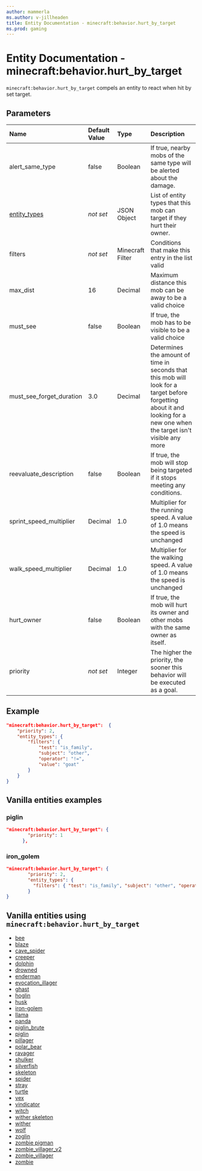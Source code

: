 ```yaml
---
author: mammerla
ms.author: v-jillheaden
title: Entity Documentation - minecraft:behavior.hurt_by_target
ms.prod: gaming
---
```


# Entity Documentation - minecraft:behavior.hurt_by_target

`minecraft:behavior.hurt_by_target` compels an entity to react when hit by set target.

## Parameters

|Name |Default Value  |Type  |Description  |
|:----------|:----------|:----------|:----------|
| alert_same_type | false | Boolean| If true, nearby mobs of the same type will be alerted about the damage. |
| [entity_types](../Definitions/NestedTables/entity_types.md) | *not set* | JSON Object | List of entity types that this mob can target if they hurt their owner.|
| filters|*not set*| Minecraft Filter| Conditions that make this entry in the list valid |
| max_dist| 16| Decimal| Maximum distance this mob can be away to be a valid choice |
| must_see| false| Boolean| If true, the mob has to be visible to be a valid choice |
| must_see_forget_duration| 3.0| Decimal | Determines the amount of time in seconds that this mob will look for a target before forgetting about it and looking for a new one when the target isn't visible any more |
| reevaluate_description| false| Boolean| If true, the mob will stop being targeted if it stops meeting any conditions. |
| sprint_speed_multiplier| Decimal| 1.0| Multiplier for the running speed. A value of 1.0 means the speed is unchanged |
| walk_speed_multiplier| Decimal| 1.0| Multiplier for the walking speed. A value of 1.0 means the speed is unchanged |
| hurt_owner | false | Boolean |  If true, the mob will hurt its owner and other mobs with the same owner as itself. |
| priority|*not set*|Integer|The higher the priority, the sooner this behavior will be executed as a goal.|

## Example

```json
"minecraft:behavior.hurt_by_target":  {
    "priority": 2,
    "entity_types": {
        "filters": {
            "test": "is_family",
            "subject": "other",
            "operator": "!=",
            "value": "goat"
        }
    }
}
```

## Vanilla entities examples

### piglin

```json
"minecraft:behavior.hurt_by_target": {
        "priority": 1
      },

```

### iron_golem

```json
"minecraft:behavior.hurt_by_target": {
        "priority": 2,
        "entity_types": {
          "filters": { "test": "is_family", "subject": "other", "operator": "!=", "value": "creeper" }
        }
}
```

## Vanilla entities using `minecraft:behavior.hurt_by_target`

- [bee](../../../../Source/VanillaBehaviorPack_Snippets/entities/bee.md)
- [blaze](../../../../Source/VanillaBehaviorPack_Snippets/entities/blaze.md)
- [cave_spider](../../../../Source/VanillaBehaviorPack_Snippets/entities/cave_spider.md)
- [creeper](../../../../Source/VanillaBehaviorPack_Snippets/entities/creeper.md)
- [dolphin](../../../../Source/VanillaBehaviorPack_Snippets/entities/dolphin.md)
- [drowned](../../../../Source/VanillaBehaviorPack_Snippets/entities/drowned.md)
- [enderman](../../../../Source/VanillaBehaviorPack_Snippets/entities/enderman.md)
- [evocation_illager](../../../../Source/VanillaBehaviorPack_Snippets/entities/evocation_illager.md)
- [ghast](../../../../Source/VanillaBehaviorPack_Snippets/entities/ghast.md)
- [hoglin](../../../../Source/VanillaBehaviorPack_Snippets/entities/hoglin.md)
- [husk](../../../../Source/VanillaBehaviorPack_Snippets/entities/husk.md)
- [iron-golem](../../../../Source/VanillaBehaviorPack_Snippets/entities/iron_golem.md)
- [llama](../../../../Source/VanillaBehaviorPack_Snippets/entities/llama.md)
- [panda](../../../../Source/VanillaBehaviorPack_Snippets/entities/panda.md)
- [piglin_brute](../../../../Source/VanillaBehaviorPack_Snippets/entities/piglin_brute.md)
- [piglin](../../../../Source/VanillaBehaviorPack_Snippets/entities/piglin.md)
- [pillager](../../../../Source/VanillaBehaviorPack_Snippets/entities/pillager.md)
- [polar_bear](../../../../Source/VanillaBehaviorPack_Snippets/entities/polar_bear.md)
- [ravager](../../../../Source/VanillaBehaviorPack_Snippets/entities/ravager.md)
- [shulker](../../../../Source/VanillaBehaviorPack_Snippets/entities/shulker.md)
- [silverfish](../../../../Source/VanillaBehaviorPack_Snippets/entities/silverfish.md)
- [skeleton](../../../../Source/VanillaBehaviorPack_Snippets/entities/skeleton.md)
- [spider](../../../../Source/VanillaBehaviorPack_Snippets/entities/spider.md)
- [stray](../../../../Source/VanillaBehaviorPack_Snippets/entities/stray.md)
- [turtle](../../../../Source/VanillaBehaviorPack_Snippets/entities/turtle.md)
- [vex](../../../../Source/VanillaBehaviorPack_Snippets/entities/vex.md)
- [vindicator](../../../../Source/VanillaBehaviorPack_Snippets/entities/vindicator.md)
- [witch](../../../../Source/VanillaBehaviorPack_Snippets/entities/witch.md)
- [wither skeleton](../../../../Source/VanillaBehaviorPack_Snippets/entities/wither_skeleton.md)
- [wither](../../../../Source/VanillaBehaviorPack_Snippets/entities/wither.md)
- [wolf](../../../../Source/VanillaBehaviorPack_Snippets/entities/wolf.md)
- [zoglin](../../../../Source/VanillaBehaviorPack_Snippets/entities/zoglin.md)
- [zombie pigman](../../../../Source/VanillaBehaviorPack_Snippets/entities/zombie_pigman.md)
- [zombie_villager_v2](../../../../Source/VanillaBehaviorPack_Snippets/entities/zombie_villager_v2.md)
- [zombie_villager](../../../../Source/VanillaBehaviorPack_Snippets/entities/zombie_villager.md)
- [zombie](../../../../Source/VanillaBehaviorPack_Snippets/entities/zombie.md)
